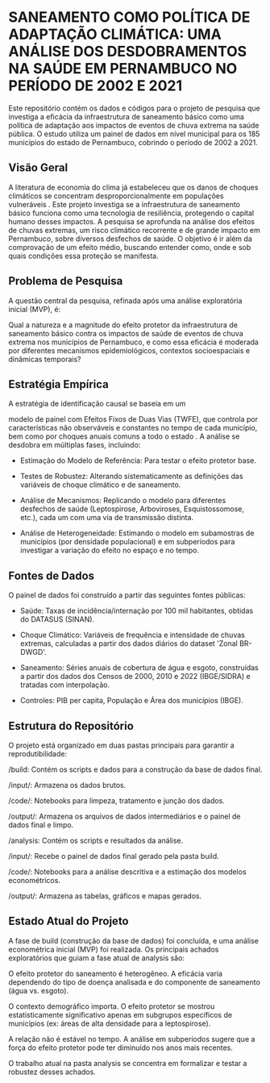 # SANEAMENTO COMO POLÍTICA DE ADAPTAÇÃO CLIMÁTICA: UMA ANÁLISE DOS DESDOBRAMENTOS NA SAÚDE EM PERNAMBUCO NO PERÍODO DE 2002 E 2021

Este repositório contém os dados e códigos para o projeto de pesquisa que investiga a eficácia da infraestrutura de saneamento básico como uma política de adaptação aos impactos de eventos de chuva extrema na saúde pública. O estudo utiliza um painel de dados em nível municipal para os 185 municípios do estado de Pernambuco, cobrindo o período de 2002 a 2021.

## Visão Geral
A literatura de economia do clima já estabeleceu que os danos de choques climáticos se concentram desproporcionalmente em populações vulneráveis . Este projeto investiga se a infraestrutura de saneamento básico funciona como uma tecnologia de resiliência, protegendo o capital humano desses impactos. A pesquisa se aprofunda na análise dos efeitos de chuvas extremas, um risco climático recorrente e de grande impacto em Pernambuco, sobre diversos desfechos de saúde. O objetivo é ir além da comprovação de um efeito médio, buscando entender como, onde e sob quais condições essa proteção se manifesta.

## Problema de Pesquisa
A questão central da pesquisa, refinada após uma análise exploratória inicial (MVP), é:

Qual a natureza e a magnitude do efeito protetor da infraestrutura de saneamento básico contra os impactos de saúde de eventos de chuva extrema nos municípios de Pernambuco, e como essa eficácia é moderada por diferentes mecanismos epidemiológicos, contextos socioespaciais e dinâmicas temporais?

## Estratégia Empírica
A estratégia de identificação causal se baseia em um 

modelo de painel com Efeitos Fixos de Duas Vias (TWFE), que controla por características não observáveis e constantes no tempo de cada município, bem como por choques anuais comuns a todo o estado . A análise se desdobra em múltiplas fases, incluindo:

- Estimação do Modelo de Referência: Para testar o efeito protetor base.

- Testes de Robustez: Alterando sistematicamente as definições das variáveis de choque climático e de saneamento.

- Análise de Mecanismos: Replicando o modelo para diferentes desfechos de saúde (Leptospirose, Arboviroses, Esquistossomose, etc.), cada um com uma via de transmissão distinta.

- Análise de Heterogeneidade: Estimando o modelo em subamostras de municípios (por densidade populacional) e em subperíodos para investigar a variação do efeito no espaço e no tempo.

## Fontes de Dados
O painel de dados foi construído a partir das seguintes fontes públicas:

- Saúde: Taxas de incidência/internação por 100 mil habitantes, obtidas do DATASUS (SINAN).

- Choque Climático: Variáveis de frequência e intensidade de chuvas extremas, calculadas a partir dos dados diários do dataset 'Zonal BR-DWGD'.

- Saneamento: Séries anuais de cobertura de água e esgoto, construídas a partir dos dados dos Censos de 2000, 2010 e 2022 (IBGE/SIDRA) e tratadas com interpolação.

- Controles: PIB per capita, População e Área dos municípios (IBGE).

## Estrutura do Repositório
O projeto está organizado em duas pastas principais para garantir a reprodutibilidade:

/build: Contém os scripts e dados para a construção da base de dados final.

/input/: Armazena os dados brutos.

/code/: Notebooks para limpeza, tratamento e junção dos dados.

/output/: Armazena os arquivos de dados intermediários e o painel de dados final e limpo.

/analysis: Contém os scripts e resultados da análise.

/input/: Recebe o painel de dados final gerado pela pasta build.

/code/: Notebooks para a análise descritiva e a estimação dos modelos econométricos.

/output/: Armazena as tabelas, gráficos e mapas gerados.

## Estado Atual do Projeto

A fase de build (construção da base de dados) foi concluída, e uma análise econométrica inicial (MVP) foi realizada. Os principais achados exploratórios que guiam a fase atual de analysis são:

O efeito protetor do saneamento é heterogêneo. A eficácia varia dependendo do tipo de doença analisada e do componente de saneamento (água vs. esgoto).

O contexto demográfico importa. O efeito protetor se mostrou estatisticamente significativo apenas em subgrupos específicos de municípios (ex: áreas de alta densidade para a leptospirose).

A relação não é estável no tempo. A análise em subperíodos sugere que a força do efeito protetor pode ter diminuído nos anos mais recentes.

O trabalho atual na pasta analysis se concentra em formalizar e testar a robustez desses achados.

